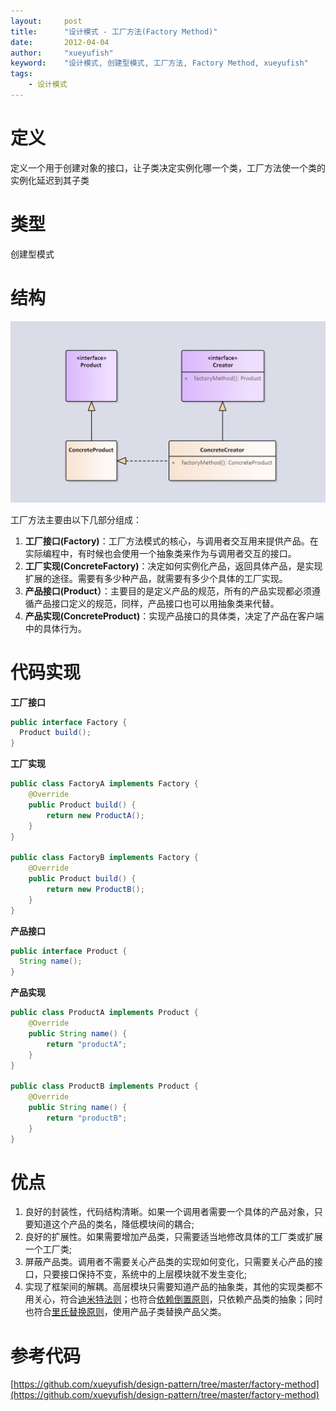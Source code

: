 ```yaml
---
layout:     post
title:      "设计模式 - 工厂方法(Factory Method)"
date:       2012-04-04
author:     "xueyufish"
keyword:    "设计模式, 创建型模式, 工厂方法, Factory Method, xueyufish"
tags:
    - 设计模式
---
```


# 定义
定义一个用于创建对象的接口，让子类决定实例化哪一个类，工厂方法使一个类的实例化延迟到其子类

# 类型
创建型模式

# 结构

![工厂方法结构](/assets/attachment/design-pattern/92aa5402b066887668e352dbe53dd3e6.png)

工厂方法主要由以下几部分组成：

1. **工厂接口(Factory)**：工厂方法模式的核心，与调用者交互用来提供产品。在实际编程中，有时候也会使用一个抽象类来作为与调用者交互的接口。
2. **工厂实现(ConcreteFactory)**：决定如何实例化产品，返回具体产品，是实现扩展的途径。需要有多少种产品，就需要有多少个具体的工厂实现。
3. **产品接口(Product）**：主要目的是定义产品的规范，所有的产品实现都必须遵循产品接口定义的规范，同样，产品接口也可以用抽象类来代替。
4. **产品实现(ConcreteProduct)**：实现产品接口的具体类，决定了产品在客户端中的具体行为。

# 代码实现

**工厂接口**
```java
public interface Factory {
  Product build();
}
```

**工厂实现**
```java
public class FactoryA implements Factory {
    @Override
    public Product build() {
        return new ProductA();
    }
}

public class FactoryB implements Factory {
    @Override
    public Product build() {
        return new ProductB();
    }
}
```

**产品接口**
```java
public interface Product {
  String name();
}
```

**产品实现**
```java
public class ProductA implements Product {
    @Override
    public String name() {
        return "productA";
    }
}

public class ProductB implements Product {
    @Override
    public String name() {
        return "productB";
    }
}
```

# 优点
1. 良好的封装性，代码结构清晰。如果一个调用者需要一个具体的产品对象，只要知道这个产品的类名，降低模块间的耦合;
2. 良好的扩展性。如果需要增加产品类，只需要适当地修改具体的工厂类或扩展一个工厂类;
3. 屏蔽产品类。调用者不需要关心产品类的实现如何变化，只需要关心产品的接口，只要接口保持不变，系统中的上层模块就不发生变化;
4. 实现了框架间的解耦。高层模块只需要知道产品的抽象类，其他的实现类都不用关心，符合[迪米特法则](https://en.wikipedia.org/wiki/Law_of_Demeter)；也符合[依赖倒置原则](https://en.wikipedia.org/wiki/Dependency_inversion_principle)，只依赖产品类的抽象；同时也符合[里氏替换原则](https://en.wikipedia.org/wiki/Liskov_substitution_principle)，使用产品子类替换产品父类。

# 参考代码
[https://github.com/xueyufish/design-pattern/tree/master/factory-method](https://github.com/xueyufish/design-pattern/tree/master/factory-method)
